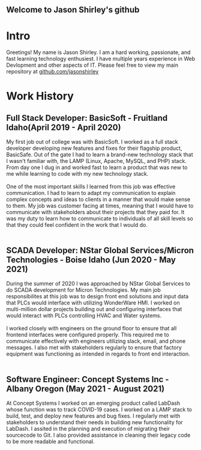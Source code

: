 ## Welcome to Jason Shirley's github

# Intro

Greetings! My name is Jason Shirley. I am a hard working, passionate, and fast learning technology enthusiest. I have multiple years experience in Web Devlopment and other aspects of IT. Please feel free to view my main repository at [github.com/jasonshirley](https://github.com/jasonshirley)

# Work History

## Full Stack Developer: BasicSoft - Fruitland Idaho(April 2019 - April 2020)
My first job out of college was with BasicSoft. I worked as a full stack developer developing new features and fixes for their flagship product, BasicSafe. Out of the gate I had to learn a brand-new technology stack that I wasn't familiar with, the LAMP (Linux, Apache, MySQL, and PHP) stack. From day one I dug in and worked fast to learn a product that was new to me while learning to code with my new technology stack.
<br>
<br>
One of the most important skills I learned from this job was effective communication. I had to learn to adapt my communication to explain complex concepts and ideas to clients in a manner that would make sense to them.  My job was customer facing at times, meaning that I would have to communicate with stakeholders about their projects that they paid for. It was my duty to learn how to communicate to individuals of all skill levels so that they could feel confident in the work that I would do.
<br>
<br>
## SCADA Developer: NStar Global Services/Micron Technologies - Boise Idaho (Jun 2020 - May 2021)
During the summer of 2020 I was approached by NStar Global Services to do SCADA development for Micron Technologies. My main job responsibilites at this job was to design front end solutions and input data that PLCs would interface with utilizing WonderWare HMI. I worked on multi-million dollar projects building out and configuring interfaces that would interact with PLCs controlling HVAC and Water systems.
<br>
<br>
I worked closely with engineers on the ground floor to ensure that all frontend interfaces were configured properly. This required me to communicate effectively with engineers utilizing slack, email, and phone messages. I also met with stakeholders regularly to ensure that factory equipment was functioning as intended in regards to front end interaction.
<br>
<br>
## Software Engineer: Concept Systems Inc - Albany Oregon (May 2021 - August 2021)
At Concept Systems I worked on an emerging product called LabDash whose function was to track COVID-19 cases. I worked on a LAMP stack to build, test, and deploy new features and bug fixes. I regularly met with stakeholders to understand their needs in building new functionality for LabDash. I assited in the planning and execution of migrating their sourcecode to Git. I also provided assistance in cleaning their legacy code to be more readable and functional.
<br>
<br>
